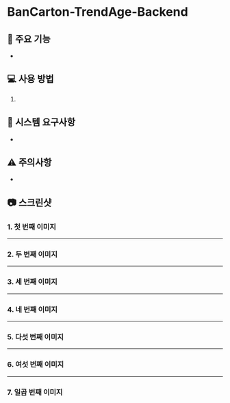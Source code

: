 
# BanCarton-TrendAge-Backend

## 🚀 주요 기능

- 



## 💻 사용 방법

1. 


## 🔧 시스템 요구사항

- 


## ⚠️ 주의사항

- 


## 📷 스크린샷

### 1. 첫 번째 이미지


---

### 2. 두 번째 이미지


---

### 3. 세 번째 이미지


---

### 4. 네 번째 이미지


---

### 5. 다섯 번째 이미지



---

### 6. 여섯 번째 이미지


---

### 7. 일곱 번째 이미지








